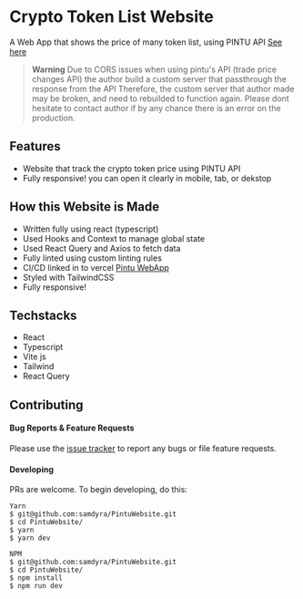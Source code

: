 # Crypto Token List Website

A Web App that shows the price of many token list, using PINTU API [See here](https://pintu-website-livid.vercel.app/)

> **Warning**
> Due to CORS issues when using pintu's API (trade price changes API) the author 
> build a custom server that passthrough the response from the API 
> Therefore, the custom server that author made may be broken, and need to rebuilded to function again.
> Please dont hesitate to contact author if by any chance there is an error on the production.

## Features

- Website that track the crypto token price using PINTU API
- Fully responsive! you can open it clearly in mobile, tab, or dekstop

## How this Website is Made
- Written fully using react (typescript)
- Used Hooks and Context to manage global state
- Used React Query and Axios to fetch data
- Fully linted using custom linting rules
- CI/CD linked in to vercel [Pintu WebApp](https://pintu-website-livid.vercel.app/)
- Styled with TailwindCSS
- Fully responsive!

## Techstacks
- React
- Typescript
- Vite js
- Tailwind
- React Query
## Contributing
#### Bug Reports & Feature Requests

Please use the [issue tracker](https://github.com/samdyra/PintuWebsite/issues) to report any bugs or file feature requests.

#### Developing

PRs are welcome. To begin developing, do this:

```
Yarn
$ git@github.com:samdyra/PintuWebsite.git
$ cd PintuWebsite/
$ yarn
$ yarn dev

NPM
$ git@github.com:samdyra/PintuWebsite.git
$ cd PintuWebsite/
$ npm install
$ npm run dev
```

